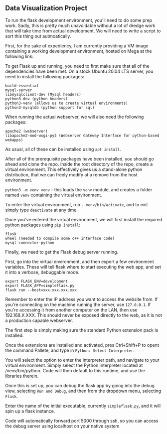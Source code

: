 ## Data Visualization Project

To run the flask development environment, you'll need to do some prep work. Sadly, this is pretty much unavoidable without a lot of dredge work that will take time from actual development. We will need to write a script to sort this thing out autmoatically.

First, for the sake of expediency, I am currently providing a VM image containing a working development environment, hosted on Mega at the following link: 

To get Flask up and running, you need to first make sure that all of the dependencies have been met. On a stock Ubuntu 20.04 LTS server, you need to install the following packages: 


```
build-essential
mysql-server
libmysqlclient-dev (Mysql headers)
python3-dev (python headers)
python3-venv (allows us to create virtual environments)
python3-mysqldb (python support for sql)
```

When running the actual webserver, we will also need the following packages:


```
apache2 (webserver)
libapache2-mod-wsgi-py3 (Webserver Gateway Interface for python-based webapps)

```

As usual, all of these can be installed using `apt install`.

After all of the prerequisite packages have been installed, you should go ahead and clone the repo. Inside the root directory of the repo, create a virtual environment. This effectively gives us a stand-alone python distribution, that we can freely modify at a remove from the host environment.

`python3 -m venv venv` - this loads the `venv` module, and creates a folder named `venv` containing the virtual environment.

To enter the virtual environment, run `. venv/bin/activate`, and to exit simply type `deactivate` at any time.

Once you've entered the virtual environment, we will first install the required python packages using `pip install`:

```
flask
wheel (needed to compile some c++ interface code)
mysql-connector-python
```

Finally, we need to get the Flask debug server running.

First, go into the virtual environment, and then export a few environment variables. These will tell flask where to start executing the web app, and set it into a verbose, debuggable mode.

```
export FLASK_ENV=development
export FLASK_APP=simpleflask.py
flask run --host=xxx.xxx.xxx.xxx
```

Remember to enter the IP address you want to access the website from. If you're connecting on the machine running the server, use `127.0.0.1`. If you're accessing it from another computer on the LAN, then use 192.168.X.XXX. This should never be exposed directly to the web, as it is not a production capable webserver.

The first step is simply making sure the standard Python extension pack is installed.

Once the extensions are installed and activated, pres Ctrl+Shift+P to opent the command Pallete, and type in `Python: Select Interpreter`. 

You will select the option to enter the interpreter path, and navigate to your virtual environment. Simply select the Python interpreter located at /venv/bin/python. Code will then default to this runtime, and use the libraries therein. 

Once this is set up, you can debug the flask app by going into the debug view, selecting `Run and Debug`, and then from the dropdown menu, selecting `Flask`. 

Enter the name of the initial executable, currently `simpleflask.py`, and it will spin up a flask instance.

Code will automatically forward port 5000 through ssh, so you can access the debug server using localhost on your native system.